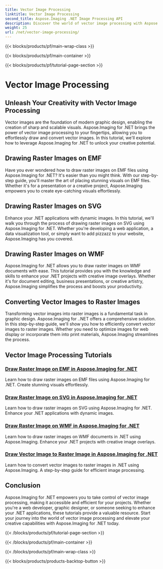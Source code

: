 ```yaml
---
title: Vector Image Processing
linktitle: Vector Image Processing
second_title: Aspose.Imaging .NET Image Processing API
description: Discover the world of vector image processing with Aspose.Imaging for .NET. Learn to draw and convert vector images with ease. Enhance your .NET projects today!
weight: 25
url: /net/vector-image-processing/
---
```


{{< blocks/products/pf/main-wrap-class >}}

{{< blocks/products/pf/main-container >}}

{{< blocks/products/pf/tutorial-page-section >}}

# Vector Image Processing


## Unleash Your Creativity with Vector Image Processing

Vector images are the foundation of modern graphic design, enabling the creation of sharp and scalable visuals. Aspose.Imaging for .NET brings the power of vector image processing to your fingertips, allowing you to effortlessly draw and convert vector images. In this tutorial, we'll explore how to leverage Aspose.Imaging for .NET to unlock your creative potential.

## Drawing Raster Images on EMF

Have you ever wondered how to draw raster images on EMF files using Aspose.Imaging for .NET? It's easier than you might think. With our step-by-step guide, you'll master the art of placing stunning visuals on EMF files. Whether it's for a presentation or a creative project, Aspose.Imaging empowers you to create eye-catching visuals effortlessly.

## Drawing Raster Images on SVG

Enhance your .NET applications with dynamic images. In this tutorial, we'll walk you through the process of drawing raster images on SVG using Aspose.Imaging for .NET. Whether you're developing a web application, a data visualization tool, or simply want to add pizzazz to your website, Aspose.Imaging has you covered.

## Drawing Raster Images on WMF

Aspose.Imaging for .NET allows you to draw raster images on WMF documents with ease. This tutorial provides you with the knowledge and skills to enhance your .NET projects with creative image overlays. Whether it's for document editing, business presentations, or creative artistry, Aspose.Imaging simplifies the process and boosts your productivity.

## Converting Vector Images to Raster Images

Transforming vector images into raster images is a fundamental task in graphic design. Aspose.Imaging for ..NET offers a comprehensive solution. In this step-by-step guide, we'll show you how to efficiently convert vector images to raster images. Whether you need to optimize images for web display or incorporate them into print materials, Aspose.Imaging streamlines the process.

## Vector Image Processing Tutorials
### [Draw Raster Image on EMF in Aspose.Imaging for .NET](./draw-raster-image-on-emf/)
Learn how to draw raster images on EMF files using Aspose.Imaging for .NET. Create stunning visuals effortlessly.
### [Draw Raster Image on SVG in Aspose.Imaging for .NET](./draw-raster-image-on-svg/)
Learn how to draw raster images on SVG using Aspose.Imaging for .NET. Enhance your .NET applications with dynamic images.
### [Draw Raster Image on WMF in Aspose.Imaging for .NET](./draw-raster-image-on-wmf/)
Learn how to draw raster images on WMF documents in .NET using Aspose.Imaging. Enhance your .NET projects with creative image overlays.
### [Draw Vector Image to Raster Image in Aspose.Imaging for .NET](./draw-vector-image-to-raster-image/)
Learn how to convert vector images to raster images in .NET using Aspose.Imaging. A step-by-step guide for efficient image processing.

## Conclusion

Aspose.Imaging for .NET empowers you to take control of vector image processing, making it accessible and efficient for your projects. Whether you're a web developer, graphic designer, or someone seeking to enhance your .NET applications, these tutorials provide a valuable resource. Start your journey into the world of vector image processing and elevate your creative capabilities with Aspose.Imaging for .NET today.

{{< /blocks/products/pf/tutorial-page-section >}}

{{< /blocks/products/pf/main-container >}}

{{< /blocks/products/pf/main-wrap-class >}}

{{< blocks/products/products-backtop-button >}}

